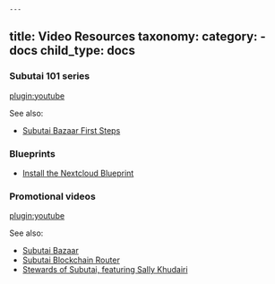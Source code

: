 	---
title: Video Resources
taxonomy:
    category:
        - docs
child_type: docs
---

### Subutai 101 series

[plugin:youtube](https://www.youtube.com/watch?v=HzDoNvtWLjU)

See also:

- [Subutai Bazaar First Steps](https://www.youtube.com/watch?v=70BsnBbT-YQ)

### Blueprints

- [Install the Nextcloud Blueprint](https://www.youtube.com/watch?v=zvOPLjmXieo)

### Promotional videos

[plugin:youtube](https://www.youtube.com/watch?v=LoL78YR178U)

See also:
- [Subutai Bazaar](https://www.youtube.com/watch?v=HtC-wI_VDTE)
- [Subutai Blockchain Router](https://www.youtube.com/watch?v=KPPqZw0Rxes)
- [Stewards of Subutai, featuring Sally Khudairi](https://www.youtube.com/watch?v=_SOvzcxLVOM)